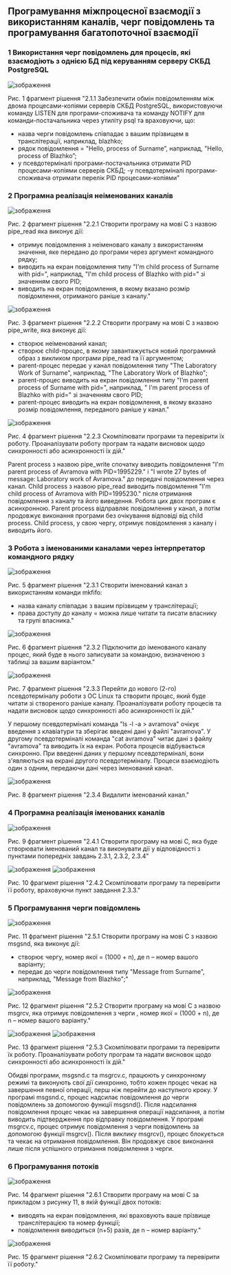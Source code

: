 ## Програмування міжпроцесної взаємодії з використанням каналів, черг повідомлень та програмування багатопоточної взаємодії

### 1 Використання черг повідомлень для процесів, які взаємодіють з однією БД під керуванням серверу СКБД PostgreSQL

![зображення](https://github.com/oleksandrblazhko/ai225-avramova/assets/99131376/dbd06e97-5ffe-4f1d-a303-f8fc43976346)

Рис. 1 фрагмент рішення "2.1.1 Забезпечити обмін повідомленням між двома процесами-копіями серверів СКБД PostgreSQL, використовуючи команду LISTEN для програми-споживача та команду NOTIFY для команди-постачальника через утиліту psql та враховуючи, що:
- назва черги повідомлень співпадає з вашим прізвищем в транслітерації, наприклад, blazhko;
- рядок повідомлення = "Hello, process of Surname”, наприклад, "Hello, process of Blazhko”;
- у псевдотерміналі програми-постачальника отримати PID процесами-копіями серверів СКБД;
-у псевдотерміналі програми-споживача отримати перелік PID процесами-копіями"

### 2 Програмна реалізація неіменованих каналів

![зображення](https://github.com/oleksandrblazhko/ai225-avramova/assets/99131376/c8aa66fa-8d7e-4ce2-b970-20bc1af21920)

Рис. 2 фрагмент рішення "2.2.1 Створити програму на мові С з назвою pipe_read яка виконує дії:
- отримує повідомлення з неіменоваго каналу з використанням значення, яке передано до програми через аргумент командного рядку;
- виводить на екран повідомлення типу "I'm child process of Surname with pid=", наприклад, "I'm child process of Blazhko with pid=" зі значенням свого PID;
- виводить на екран повідомлення, в якому вказано розмір повідомлення, отриманого раніше з каналу."

![зображення](https://github.com/oleksandrblazhko/ai225-avramova/assets/99131376/d99264e8-1eae-423e-af86-6960b8ad16b4)

Рис. 3 фрагмент рішення "2.2.2 Створити програму на мові С з назвою pipe_write, яка виконує дії:
- створює неіменований канал;
- створює child-процес, в якому завантажується новий програмний образ з викликом програми pipe_read та її аргументом;
- parent-процес передає у канал повідомлення типу "The Laboratory Work of Surname", наприклад, "The Laboratory Work of Blazhko";
- parent-процес виводить на екран повідомлення типу "I'm parent process of
Surname with pid=", наприклад, " I'm parent process of Blazhko with pid=" зі значенням свого PID;
- parent-процес виводить на екран повідомлення, в якому вказано розмір повідомлення, переданого раніше у канал."

![зображення](https://github.com/oleksandrblazhko/ai225-avramova/assets/99131376/34a46913-a551-458f-a427-e3a331358b6d)

Рис. 4 фрагмент рішення "2.2.3 Скомпілювати програми та перевірити їх роботу. Проаналізувати роботу програм та надати висновок щодо синхронності або асинхронності їх дій."

Parent process з назвою pipe_write спочатку виводить повідомлення "I'm parent process of Avramova with PID=1995229." і "I wrote 27 bytes of message: Laboratory work of Avramova." до передачі повідомлення через канал. Child process з назвою pipe_read виводить повідомлення "I'm child process of Avramova with PID=1995230." після отримання повідомлення з каналу та його виведення. Робота цих двох програм є асинхронною. Parent process відправляє повідомлення у канал, а потім продовжує виконання програми без очікування відповіді від child process. Child process, у свою чергу, отримує повідомлення з каналу і виводить його.

### 3 Робота з іменованими каналами через інтерпретатор командного рядку

![зображення](https://github.com/oleksandrblazhko/ai225-avramova/assets/99131376/9bcaa57f-4028-4004-8d80-af4e6ac7345e)

Рис. 5 фрагмент рішення "2.3.1 Створити іменований канал з використанням команди mkfifo:
- назва каналу співпадає з вашим прізвищем у транслітерації;
- права доступу до каналу = можна лише читати та писати власнику та групі власника."

![зображення](https://github.com/oleksandrblazhko/ai225-avramova/assets/99131376/4dc7ddf9-49a8-4953-92a3-435188a1d125)

Рис. 6 фрагмент рішення "2.3.2 Підключити до іменованого каналу процес, який буде в нього записувати за командою, визначеною з таблиці за вашим варіантом."

![зображення](https://github.com/oleksandrblazhko/ai225-avramova/assets/99131376/956b2644-62ec-4bfa-b89f-2e73abd27cc9)

Рис. 7 фрагмент рішення "2.3.3 Перейти до нового (2-го) псевдотерміналу роботи з ОС Linux та створити процес, який буде читати зі створеного раніше каналу. Проаналізувати роботу процесів та надати висновок щодо синхронності або асинхронності їх дій."

У першому псевдотерміналі команда "ls -l -a > avramova" очікує введення з клавіатури та зберігає введені дані у файлі "avramova". У другому псевдотерміналі команда "cat avramova" читає дані з файлу "avramova" та виводить їх на екран. Робота процесів відбувається синхронно. При введенні даних у першому псевдотерміналі, вони з'являються на екрані другого псевдотерміналу. Процеси взаємодіють один з одним, передаючи дані через іменований канал.

![зображення](https://github.com/oleksandrblazhko/ai225-avramova/assets/99131376/372aaa34-38dd-4935-a585-8c8c5df45cc3)

Рис. 8 фрагмент рішення "2.3.4 Видалити іменований канал."

### 4 Програмна реалізація іменованих каналів

![зображення](https://github.com/oleksandrblazhko/ai225-avramova/assets/99131376/f21dbc40-61ed-4a40-934e-a16b6c2ec4b1)

Рис. 9 фрагмент рішення "2.4.1 Створити програму на мові С, яка буде створювати іменований канал та виконувати дії у відповідності з пунктами попередніх завдань 2.3.1, 2.3.2, 2.3.4"

![зображення](https://github.com/oleksandrblazhko/ai225-avramova/assets/99131376/5b69e7e4-edb6-43bd-87ae-6c4f381b252d)
![зображення](https://github.com/oleksandrblazhko/ai225-avramova/assets/99131376/01a6ba30-9e41-4b1e-a5bf-f6b8bae82d9b)

Рис. 10 фрагмент рішення "2.4.2 Скомпілювати програму та перевірити її роботу, враховуючи пункт завдання 2.3.3."

### 5 Програмування черги повідомлень

![зображення](https://github.com/oleksandrblazhko/ai225-avramova/assets/99131376/21409068-eee0-49ef-b33c-1296cf50ac89)

Рис. 11 фрагмент рішення "2.5.1 Створити програму на мові С з назвою msgsnd, яка виконує дії:
- створює чергу, номер якої = (1000 + n), де n – номер вашого варіанту;
- передає до черги повідомлення типу "Message from Surname", наприклад, "Message from Blazhko";"

![зображення](https://github.com/oleksandrblazhko/ai225-avramova/assets/99131376/f3c1b0b1-2225-48ec-abbd-65e96cb54e8b)

Рис. 12 фрагмент рішення "2.5.2 Створити програму на мові С з назвою msgrcv, яка отримує повідомлення з черги , номер якої = (1000 + n), де n – номер вашого варіанту."

![зображення](https://github.com/oleksandrblazhko/ai225-avramova/assets/99131376/94fc7337-8e6b-42a9-9d0e-f984c36a7e7d)
![зображення](https://github.com/oleksandrblazhko/ai225-avramova/assets/99131376/64978625-1c09-462a-9e34-e6a832bfacaa)

Рис. 13 фрагмент рішення "2.5.3 Скомпілювати програми та перевірити їх роботу. Проаналізувати роботу програм та надати висновок щодо синхронності або асинхронності їх дій."

Обидві програми, msgsnd.c та msgrcv.c, працюють у синхронному режимі та виконують свої дії синхронно, тобто кожен процес чекає на завершення певної операції, перш ніж перейти до наступного кроку.
У програмі msgsnd.c, процес надсилає повідомлення до черги повідомлень за допомогою функції msgsnd(). Після надсилання повідомлення процес чекає на завершення операції надсилання, а потім виводить підтвердження про відправку повідомлення.
У програмі msgrcv.c, процес отримує повідомлення з черги повідомлень за допомогою функції msgrcv(). Після виклику msgrcv(), процес блокується та чекає на отримання повідомлення. Він продовжує своє виконання лише після успішного отримання повідомлення з черги.

### 6 Програмування потоків

![зображення](https://github.com/oleksandrblazhko/ai225-avramova/assets/99131376/a5ae3c2c-4c3a-4217-8813-0d3e56851cce)

Рис. 14 фрагмент рішення "2.6.1 Створити програму на мові C за прикладом з рисунку 11, в якій функції двох потоків:
- виводять на екран повідомлення, які враховують ваше прізвище транслітерацією та номер функції;
- повідомлення виводиться (n+5) разів, де n – номер варіанту."

![зображення](https://github.com/oleksandrblazhko/ai225-avramova/assets/99131376/09a6eb74-cc20-4f87-ab7f-8e398c881329)

Рис. 15 фрагмент рішення "2.6.2 Скомпілювати програму та перевірити її роботу."
